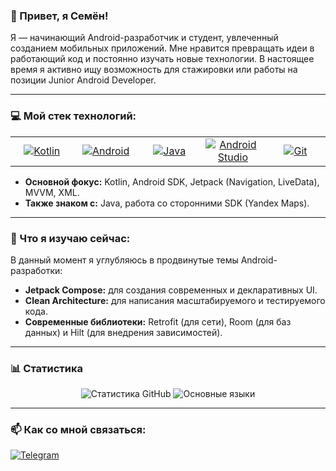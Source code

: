 ### 👋 Привет, я Семён!

Я — начинающий Android-разработчик и студент, увлеченный созданием мобильных приложений. Мне нравится превращать идеи в работающий код и постоянно изучать новые технологии. В настоящее время я активно ищу возможность для стажировки или работы на позиции Junior Android Developer.

---

### 💻 Мой стек технологий:

<table>
  <tr>
    <td align="center" width="96">
      <a href="#-мой-стек-технологий">
        <img src="https://img.shields.io/badge/Kotlin-7F52FF?style=for-the-badge&logo=kotlin&logoColor=white" alt="Kotlin" />
      </a>
    </td>
    <td align="center" width="96">
      <a href="#-мой-стек-технологий">
        <img src="https://img.shields.io/badge/Android-3DDC84?style=for-the-badge&logo=android&logoColor=white" alt="Android" />
      </a>
    </td>
    <td align="center" width="96">
      <a href="#-мой-стек-технологий">
        <img src="https://img.shields.io/badge/Java-ED8B00?style=for-the-badge&logo=openjdk&logoColor=white" alt="Java" />
      </a>
    </td>
    <td align="center" width="96">
      <a href="#-мой-стек-технологий">
        <img src="https://img.shields.io/badge/Android%20Studio-3DDC84.svg?style=for-the-badge&logo=android-studio&logoColor=white" alt="Android Studio" />
      </a>
    </td>
    <td align="center" width="96">
      <a href="#-мой-стек-технологий">
        <img src="https://img.shields.io/badge/Git-F05032?style=for-the-badge&logo=git&logoColor=white" alt="Git" />
      </a>
    </td>
  </tr>
</table>

- **Основной фокус:** Kotlin, Android SDK, Jetpack (Navigation, LiveData), MVVM, XML.
- **Также знаком с:** Java, работа со сторонними SDK (Yandex Maps).

---

### 🌱 Что я изучаю сейчас:

В данный момент я углубляюсь в продвинутые темы Android-разработки:
- **Jetpack Compose:** для создания современных и декларативных UI.
- **Clean Architecture:** для написания масштабируемого и тестируемого кода.
- **Современные библиотеки:** Retrofit (для сети), Room (для баз данных) и Hilt (для внедрения зависимостей).

---

### 📊 Статистика

<p align="center">
  <img src="https://github-readme-stats.vercel.app/api?username=Semiys&show_icons=true&theme=tokyonight&hide_border=true&count_private=true" alt="Статистика GitHub" />
  <img src="https://github-readme-stats.vercel.app/api/top-langs/?username=Semiys&layout=compact&theme=tokyonight&hide_border=true&count_private=true" alt="Основные языки" />
</p>

---

### 📫 Как со мной связаться:
<a href="https://t.me/KotSamDev">
  <img src="https://img.shields.io/badge/Telegram-26A5E4?style=for-the-badge&logo=telegram&logoColor=white" alt="Telegram" />
</a>
